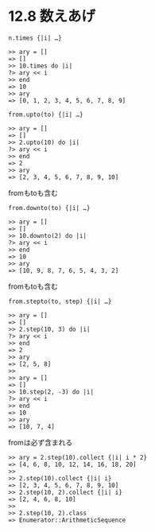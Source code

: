 # 12.8 数えあげ

`n.times {|i| …}`

```
>> ary = []
=> []
>> 10.times do |i|
?> ary << i
>> end
=> 10
>> ary
=> [0, 1, 2, 3, 4, 5, 6, 7, 8, 9]
```

`from.upto(to) {|i| …}`

```
>> ary = []
=> []
>> 2.upto(10) do |i|
?> ary << i
>> end
=> 2
>> ary
=> [2, 3, 4, 5, 6, 7, 8, 9, 10]
```

fromもtoも含む

`from.downto(to) {|i| …}`

```
>> ary = []
=> []
>> 10.downto(2) do |i|
?> ary << i
>> end
=> 10
>> ary
=> [10, 9, 8, 7, 6, 5, 4, 3, 2]
```

fromもtoも含む

`from.stepto(to, step) {|i| …}`

```
>> ary = []
=> []
>> 2.step(10, 3) do |i|
?> ary << i
>> end
=> 2
>> ary
=> [2, 5, 8]
>> 
>> ary = []
=> []
>> 10.step(2, -3) do |i|
?> ary << i
>> end
=> 10
>> ary
=> [10, 7, 4]
```

fromは必ず含まれる

```
>> ary = 2.step(10).collect {|i| i * 2}
=> [4, 6, 8, 10, 12, 14, 16, 18, 20]
>> 
>> 2.step(10).collect {|i| i}
=> [2, 3, 4, 5, 6, 7, 8, 9, 10]
>> 2.step(10, 2).collect {|i| i}
=> [2, 4, 6, 8, 10]
>> 
>> 2.step(10, 2).class
=> Enumerator::ArithmeticSequence
```

